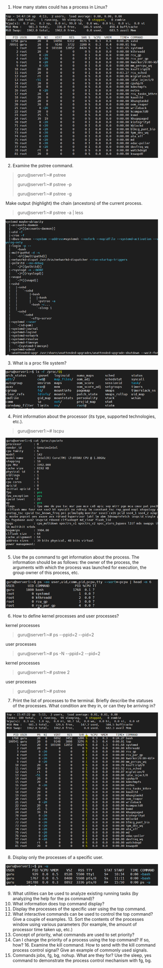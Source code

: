 1. How many states could has a process in Linux?
   
![img.png](img/top.png)

2. Examine the pstree command.
   
>guru@server1:~# pstree
>
>guru@server1:~# pstree -p
> 
>guru@server1:~# pstree -g



   Make output (highlight) the chain (ancestors) of the current process.

>guru@server1:~# pstree -a | less

![img.png](img/pstree_a.png)

3. What is a proc file system?

![img.png](img/proc.png)

4. Print information about the processor (its type, supported technologies, etc.).
 
>guru@server1:~# lscpu
  
![img.png](img/cpu.png)

5. Use the ps command to get information about the process.
   The information should be as follows: the owner of the process,
   the arguments with which the process was launched for execution,
   the group owner of this process, etc.    
   
![img.png](img/ps_cpu_user.png)

6. How to define kernel processes and user processes?
 
kernel processes
>guru@server1:~# ps --ppid=2 --pid=2

user processes
>guru@server1:~# ps -N --ppid=2 --pid=2

kernel processes
>guru@server1:~# pstree 2

user processes
>guru@server1:~# pstree

7. Print the list of processes to the terminal.
   Briefly describe the statuses of the processes.
   What condition are they in, or can they be arriving in?
   
![img.png](img/top_cpu.png)

8. Display only the processes of a specific user.
   
![img_1.png](img/ps_u.png)

9. What utilities can be used to analyze existing running tasks (by analyzing the help for the ps command)?
10. What information does top command display?
12. Display the processes of the specific user using the top command.
12. What interactive commands can be used to control the top command? Give a couple of examples. 13. Sort the contents of the processes window using various parameters (for example, the amount of processor time taken up, etc.)
14. Concept of priority, what commands are used to set priority?
15. Can I change the priority of a process using the top command? If so, how? 16. Examine the kill command. How to send with the kill command
process control signal? Give an example of commonly used signals.
17. Commands jobs, fg, bg, nohup. What are they for? Use the sleep, yes command to demonstrate the process control mechanism with fg, bg.